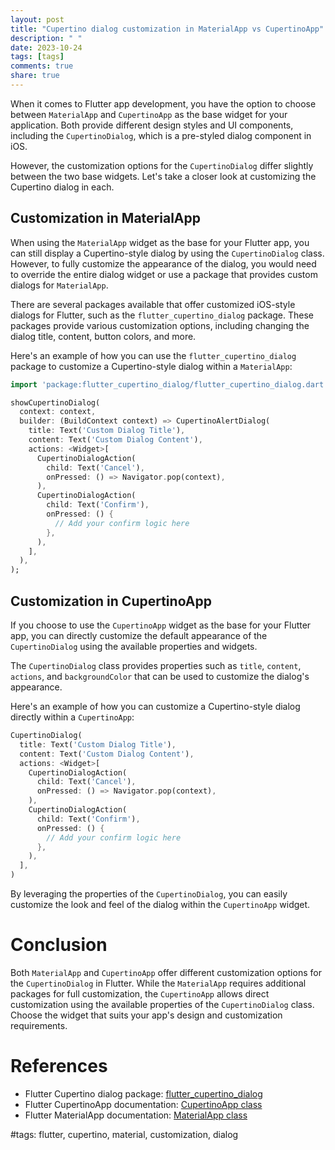 ```yaml
---
layout: post
title: "Cupertino dialog customization in MaterialApp vs CupertinoApp"
description: " "
date: 2023-10-24
tags: [tags]
comments: true
share: true
---
```


When it comes to Flutter app development, you have the option to choose between `MaterialApp` and `CupertinoApp` as the base widget for your application. Both provide different design styles and UI components, including the `CupertinoDialog`, which is a pre-styled dialog component in iOS.

However, the customization options for the `CupertinoDialog` differ slightly between the two base widgets. Let's take a closer look at customizing the Cupertino dialog in each.

## Customization in MaterialApp

When using the `MaterialApp` widget as the base for your Flutter app, you can still display a Cupertino-style dialog by using the `CupertinoDialog` class. However, to fully customize the appearance of the dialog, you would need to override the entire dialog widget or use a package that provides custom dialogs for `MaterialApp`.

There are several packages available that offer customized iOS-style dialogs for Flutter, such as the `flutter_cupertino_dialog` package. These packages provide various customization options, including changing the dialog title, content, button colors, and more.

Here's an example of how you can use the `flutter_cupertino_dialog` package to customize a Cupertino-style dialog within a `MaterialApp`:

```dart
import 'package:flutter_cupertino_dialog/flutter_cupertino_dialog.dart';

showCupertinoDialog(
  context: context,
  builder: (BuildContext context) => CupertinoAlertDialog(
    title: Text('Custom Dialog Title'),
    content: Text('Custom Dialog Content'),
    actions: <Widget>[
      CupertinoDialogAction(
        child: Text('Cancel'),
        onPressed: () => Navigator.pop(context),
      ),
      CupertinoDialogAction(
        child: Text('Confirm'),
        onPressed: () {
          // Add your confirm logic here
        },
      ),
    ],
  ),
);
```

## Customization in CupertinoApp

If you choose to use the `CupertinoApp` widget as the base for your Flutter app, you can directly customize the default appearance of the `CupertinoDialog` using the available properties and widgets.

The `CupertinoDialog` class provides properties such as `title`, `content`, `actions`, and `backgroundColor` that can be used to customize the dialog's appearance.

Here's an example of how you can customize a Cupertino-style dialog directly within a `CupertinoApp`:

```dart
CupertinoDialog(
  title: Text('Custom Dialog Title'),
  content: Text('Custom Dialog Content'),
  actions: <Widget>[
    CupertinoDialogAction(
      child: Text('Cancel'),
      onPressed: () => Navigator.pop(context),
    ),
    CupertinoDialogAction(
      child: Text('Confirm'),
      onPressed: () {
        // Add your confirm logic here
      },
    ),
  ],
)
```

By leveraging the properties of the `CupertinoDialog`, you can easily customize the look and feel of the dialog within the `CupertinoApp` widget.

# Conclusion

Both `MaterialApp` and `CupertinoApp` offer different customization options for the `CupertinoDialog` in Flutter. While the `MaterialApp` requires additional packages for full customization, the `CupertinoApp` allows direct customization using the available properties of the `CupertinoDialog` class. Choose the widget that suits your app's design and customization requirements.

# References
- Flutter Cupertino dialog package: [flutter_cupertino_dialog](https://pub.dev/packages/flutter_cupertino_dialog)
- Flutter CupertinoApp documentation: [CupertinoApp class](https://api.flutter.dev/flutter/cupertino/CupertinoApp-class.html)
- Flutter MaterialApp documentation: [MaterialApp class](https://api.flutter.dev/flutter/material/MaterialApp-class.html)

#tags: flutter, cupertino, material, customization, dialog
